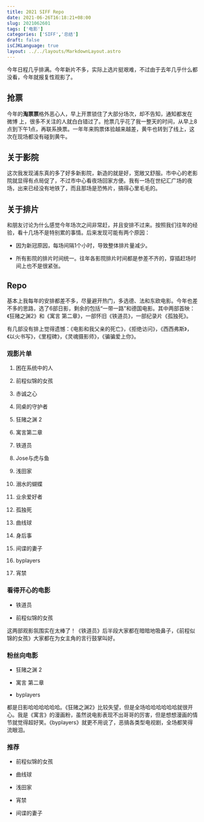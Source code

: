 ```yaml
---
title: 2021 SIFF Repo
date: 2021-06-26T16:18:21+08:00
slug: 2021062601
tags: ['电影']
categories: ['SIFF','总结']
draft: false
isCJKLanguage: true
layout: ../../layouts/MarkdownLayout.astro
---
```

 
今年日程几乎排满。今年新片不多，实际上选片挺艰难，不过由于去年几乎什么都没看，今年就报复性观影了。

## 抢票

今年的**淘票票**格外恶心人，早上开票锁住了大部分场次，却不告知，通知都发在 微博 上，很多不关注的人就白白错过了。抢票几乎花了我一整天的时间，从早上8点到下午1点，再联系换票。一年年来购票体验越来越差，黄牛也转到了线上，这次在现场都没有碰到黄牛。

## 关于影院

这次我发现浦东真的多了好多新影院，新造的就是好，宽敞又舒服。市中心的老影院就显得有点局促了，不过市中心看夜场回家方便。我有一场在世纪汇广场的夜场，出来已经没有地铁了，而且那场是恐怖片，搞得心里毛毛的。

## 关于排片

和朋友讨论为什么感觉今年场次之间非常赶，并且安排不过来。按照我们往年的经验，看十几场不是特别累的事情。后来发现可能有两个原因：

* 因为新冠原因，每场间隔1个小时，导致整体排片量减少。

* 所有影院的排片时间统一。往年各影院排片时间都是参差不齐的，穿插赶场时间上也不是很紧张。

## Repo

基本上我每年的安排都差不多，尽量避开热门，多选德、法和东欧电影。今年也差不多的思路，选了6部日影，剩余的包括“一带一路”和德国电影。其中两部首映：《狂赌之渊2》和《寓言 第二章》，一部怀旧《铁道员》，一部纪录片《孤独死》。

有几部没有排上觉得遗憾：《电影和我父亲的死亡》，《拒绝访问》，《西西弗斯》，《以火书写》，《里程碑》，《灵魂摄影师》，《骗骗爱上你》。

### 观影片单

1. 困在系统中的人

2. 前程似锦的女孩

3. 赤诚之心

4. 同桌的守护者

5. 狂赌之渊 2

6. 寓言第二章

7. 铁道员

8. Jose与虎与鱼

9. 浅田家

10. 溺水的蝴蝶

11. 业余爱好者

12. 孤独死

13. 曲线球

14. 身后事

15. 间谍的妻子

16. byplayers

17. 宵禁

### 看得开心的电影

* 铁道员

* 前程似锦的女孩

这两部观影氛围实在太棒了！《铁道员》后半段大家都在暗暗地吸鼻子，《前程似锦的女孩》大家都在为女主角的言行鼓掌叫好。

### 粉丝向电影

* 狂赌之渊 2

* 寓言 第二章

* byplayers

都是日影哈哈哈哈哈哈。《狂赌之渊2》比较失望，但是全场哈哈哈哈哈哈就很开心。我是《寓言》的漫画粉，虽然说电影表现不出哥哥的厉害，但是想想漫画的情节就觉得超好笑。《byplayers》就更不用说了，恶搞各类型电视剧，全场都笑得流眼泪。

### 推荐

* 前程似锦的女孩

* 曲线球

* 浅田家

* 宵禁

* 间谍的妻子
